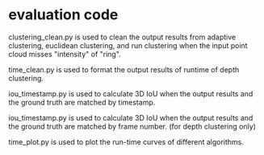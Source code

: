 # evaluation code

clustering_clean.py is used to clean the output results from adaptive clustering, euclidean clustering, and run clustering when the input point cloud misses "intensity" of "ring".

time_clean.py is used to format the output results of runtime of depth clustering.

iou_timestamp.py is used to calculate 3D IoU when the output results and the ground truth are matched by timestamp.

iou_timestamp.py is used to calculate 3D IoU when the output results and the ground truth are matched by frame number. (for depth clustering only)

time_plot.py is used to plot the run-time curves of different algorithms.
